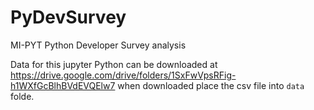 # PyDevSurvey
MI-PYT Python Developer Survey analysis


Data for this jupyter Python can be downloaded at https://drive.google.com/drive/folders/1SxFwVpsRFig-h1WXfGcBlhBVdEVQElw7 when downloaded place the csv file into `data` folde.
